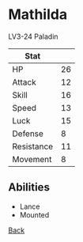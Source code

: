 # Mathilda

LV3-24 Paladin

| Stat       | <!-- --> |
| ---------- | -------- |
| HP         | 26       |
| Attack     | 12       |
| Skill      | 16       |
| Speed      | 13       |
| Luck       | 15       |
| Defense    | 8        |
| Resistance | 11       |
| Movement   | 8        |

## Abilities

- Lance
- Mounted

[Back](../README.md)
